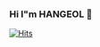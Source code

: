 ### Hi I"m HANGEOL 👋

[![Hits](https://hits.seeyoufarm.com/api/count/incr/badge.svg?url=https%3A%2F%2Fgithub.com%2Fgksrjf1995&count_bg=%2379C83D&title_bg=%23555555&icon=react.svg&icon_color=%23E7E7E7&title=hits&edge_flat=false)](https://hits.seeyoufarm.com)             
